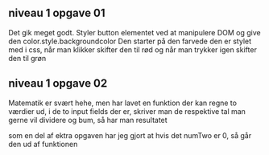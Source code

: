 ## niveau 1 opgave 01
Det gik meget godt. Styler button elementet ved at manipulere DOM og give den color.style.backgroundcolor
Den starter på den farvede den er stylet med i css, når man klikker skifter den til rød og når man trykker igen skifter den til grøn

## niveau 1 opgave 02
Matematik er svært hehe, men har lavet en funktion der kan regne to værdier ud, i de to input fields der er, skriver man de respektive tal man gerne vil dividere og bum, så har man resultatet

som en del af ektra opgaven har jeg gjort at hvis det numTwo er 0, så går den ud af funktionen